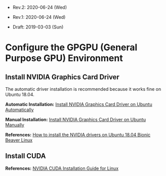 * Rev.2: 2020-06-24 (Wed)

  

* Rev.1: 2020-06-24 (Wed)

* Draft: 2019-03-03 (Sun)

# Configure the GPGPU (General Purpose GPU) Environment

## Install NVIDIA Graphics Card Driver

The automatic driver installation is recommended because it works fine on Ubuntu 18.04. 

**Automatic Installation:** [Install NVIDIA Graphics Card Driver on Ubuntu Automatically](how_to/install_nvidia_graphics_card_driver_automatically.md)

**Manual Installation:** [Install NVIDIA Graphics Card Driver on Ubuntu Manually](how_to/install_nvidia_graphics_card_driver_manually.md)

**References:** [How to install the NVIDIA drivers on Ubuntu 18.04 Bionic Beaver Linux](https://linuxconfig.org/how-to-install-the-nvidia-drivers-on-ubuntu-18-04-bionic-beaver-linux)

## Install CUDA

**References:** [NVIDIA CUDA Installation Guide for Linux](https://docs.nvidia.com/cuda/cuda-installation-guide-linux/index.html#abstract)